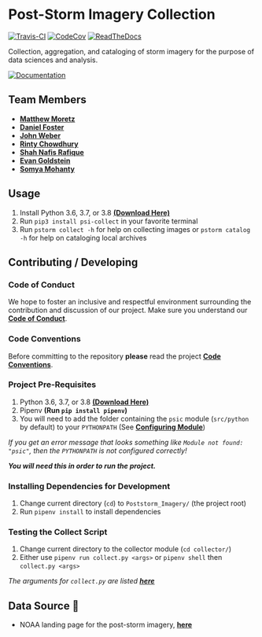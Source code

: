 # Post-Storm Imagery Collection

[![Travis-CI](https://travis-ci.org/P-Sick/psi-collect.svg?branch=master)](
https://travis-ci.org/P-Sick/psi-collect)
[![CodeCov](https://codecov.io/gh/P-Sick/psi-collect/branch/master/graph/badge.svg)](
https://codecov.io/gh/P-Sick/psi-collect)
[![ReadTheDocs](https://readthedocs.org/projects/psi-collect/badge/?version=master)](
https://psi-collect.readthedocs.io/en/latest/)

Collection, aggregation, and cataloging of storm imagery for the purpose of data sciences and analysis.

[![Documentation](https://img.shields.io/badge/Documentation-Click%20Me-brightgreen)](
https://psi-collect.readthedocs.io/en/latest/)

## Team Members

- [**Matthew Moretz**](https://github.com/Matmorcat)
- [**Daniel Foster**](https://github.com/dlfosterbot)
- [**John Weber**](https://github.com/JWeb56)
- [**Rinty Chowdhury**](https://github.com/rintychy)
- [**Shah Nafis Rafique**](https://github.com/ShahNafisRafique)
- [**Evan Goldstein**](https://github.com/ebgoldstein)
- [**Somya Mohanty**](https://github.com/somyamohanty)

## Usage

1. Install Python 3.6, 3.7, or 3.8 [**(Download Here)**](https://www.python.org/downloads/)
2. Run `pip3 install psi-collect` in your favorite terminal
3. Run `pstorm collect -h` for help on collecting images or `pstorm catalog -h` for help on cataloging local archives

## Contributing / Developing

### Code of Conduct

We hope to foster an inclusive and respectful environment surrounding the contribution and discussion of our project.
Make sure you understand our [**Code of Conduct**](https://post-storm-imagery.readthedocs.io/en/latest/code_of_conduct/).

### Code Conventions

Before committing to the repository **please** read the project
[**Code Conventions**](https://post-storm-imagery.readthedocs.io/en/latest/contributing/).

### Project Pre-Requisites

1. Python 3.6, 3.7, or 3.8 [**(Download Here)**](https://www.python.org/downloads/)
2. Pipenv **(Run `pip install pipenv`)**
3. You will need to add the folder containing the `psic` module (`src/python` by default) to your `PYTHONPATH`
   (See [**Configuring Module**](https://post-storm-imagery.readthedocs.io/en/latest/configure_python_path/))

*If you get an error message that looks something like `Module not found: "psic"`,
then the `PYTHONPATH` is not configured correctly!*

***You will need this in order to run the project.***

### Installing Dependencies for Development

1. Change current directory (`cd`) to `Poststorm_Imagery/` (the project root)
2. Run `pipenv install` to install dependencies

### Testing the Collect Script

1. Change current directory to the collector module (`cd collector/`)
2. Either use `pipenv run collect.py <args>` or `pipenv shell` then `collect.py <args>`

*The arguments for `collect.py` are listed [**here**](https://post-storm-imagery.readthedocs.io/en/latest/collector/)*


## Data Source 💾

- NOAA landing page for the post-storm imagery, [**here**]( https://storms.ngs.noaa.gov)
